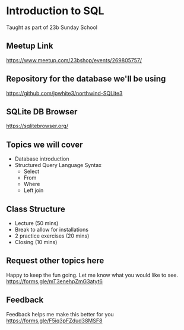 # Introduction to SQL
Taught as part of 23b Sunday School

## Meetup Link
https://www.meetup.com/23bshop/events/269805757/

## Repository for the database we'll be using
https://github.com/jpwhite3/northwind-SQLite3

## SQLite DB Browser
https://sqlitebrowser.org/

## Topics we will cover
* Database introduction
* Structured Query Language Syntax
  * Select
  * From
  * Where
  * Left join
  
## Class Structure
* Lecture (50 mins)
* Break to allow for installations
* 2 practice exercises (20 mins)
* Closing (10 mins)

## Request other topics here
Happy to keep the fun going. Let me know what you would like to see.  
https://forms.gle/mT3enehpZmG3atyt6

## Feedback
Feedback helps me make this better for you  
https://forms.gle/F5iq3pFZdud38MSF8
